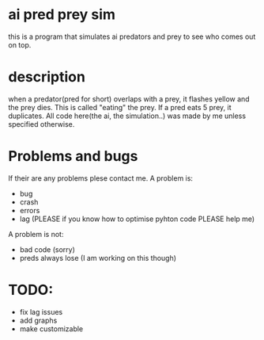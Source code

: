# ai pred prey sim

this is a program that simulates ai predators and prey to see who comes out on top.


# description

when a predator(pred for short) overlaps with a prey, it flashes yellow and the prey dies. This is called "eating" the prey. If a pred eats 5 prey, it duplicates. All code here(the ai, the simulation..) was made by me unless specified otherwise.

# Problems and bugs

If their are any problems plese contact me. A problem is:

* bug
* crash
* errors
* lag (PLEASE if you know how to optimise pyhton code PLEASE help me)


A problem is not:

* bad code (sorry)
* preds always lose (I am working on this though)

# TODO:

* fix lag issues
* add graphs
* make customizable
